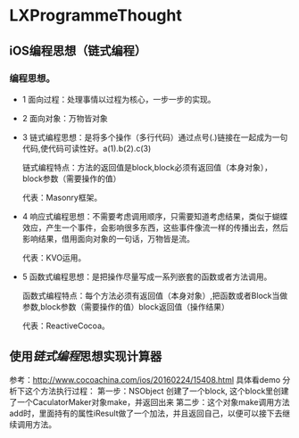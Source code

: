 # LXProgrammeThought
## iOS编程思想（链式编程）

### 编程思想。

* 1 面向过程：处理事情以过程为核心，一步一步的实现。

* 2 面向对象：万物皆对象

* 3 链式编程思想：是将多个操作（多行代码）通过点号(.)链接在一起成为一句代码,使代码可读性好。a(1).b(2).c(3)

    链式编程特点：方法的返回值是block,block必须有返回值（本身对象），block参数（需要操作的值）

    代表：Masonry框架。

* 4 响应式编程思想：不需要考虑调用顺序，只需要知道考虑结果，类似于蝴蝶效应，产生一个事件，会影响很多东西，这些事件像流一样的传播出去，然后影响结果，借用面向对象的一句话，万物皆是流。

    代表：KVO运用。
* 5 函数式编程思想：是把操作尽量写成一系列嵌套的函数或者方法调用。

    函数式编程特点：每个方法必须有返回值（本身对象）,把函数或者Block当做参数,block参数（需要操作的值）block返回值（操作结果）

    代表：ReactiveCocoa。


## 使用*链式编程*思想实现计算器
参考：http://www.cocoachina.com/ios/20160224/15408.html
具体看demo
分析下这个方法执行过程：
第一步：NSObject 创建了一个block, 这个block里创建了一个CaculatorMaker对象make，并返回出来
第二步：这个对象make调用方法add时，里面持有的属性iResult做了一个加法，并且返回自己，以便可以接下去继续调用方法。 



